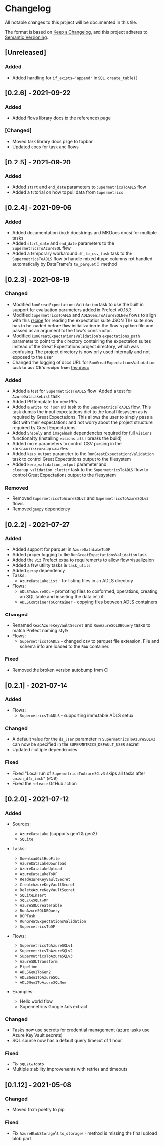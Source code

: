 # Changelog
All notable changes to this project will be documented in this file.

The format is based on [Keep a Changelog](https://keepachangelog.com/en/1.0.0/),
and this project adheres to [Semantic Versioning](https://semver.org/spec/v2.0.0.html).

## [Unreleased]
### Added
- Added handling for `if_exists="append"` in `SQL.create_table()`

## [0.2.6] - 2021-09-22
### Added
- Added flows library docs to the references page
### [Changed]
- Moved task library docs page to topbar
- Updated docs for task and flows

## [0.2.5] - 2021-09-20
### Added
- Added `start` and `end_date` parameters to `SupermetricsToADLS` flow
- Added a tutorial on how to pull data from `Supermetrics`

## [0.2.4] - 2021-09-06
### Added
- Added documentation (both docstrings and MKDocs docs) for multiple tasks
- Added `start_date` and `end_date` parameters to the `SupermetricsToAzureSQL` flow
- Added a temporary workaround `df_to_csv_task` task to the `SupermetricsToADLS` flow to handle mixed dtype columns not handled automatically by DataFrame's `to_parquet()` method

## [0.2.3] - 2021-08-19
### Changed

- Modified `RunGreatExpectationsValidation` task to use the built in support for evaluation parameters added in Prefect v0.15.3
- Modified `SupermetricsToADLS` and `ADLSGen1ToAzureSQLNew` flows to align with this [recipe](https://docs.prefect.io/orchestration/flow_config/storage.html#loading-additional-files-with-git-storage) for reading the expectation suite JSON
The suite now has to be loaded before flow initialization in the flow's python file and passed as an argument to the flow's constructor.
- Modified `RunGreatExpectationsValidation`'s `expectations_path` parameter to point to the directory containing the expectation suites instead of the
Great Expectations project directory, which was confusing. The project directory is now only used internally and not exposed to the user
- Changed the logging of docs URL for `RunGreatExpectationsValidation` task to use GE's recipe from [the docs](https://docs.greatexpectations.io/docs/guides/validation/advanced/how_to_implement_custom_notifications/)

### Added
- Added a test for `SupermetricsToADLS` flow
 -Added a test for `AzureDataLakeList` task
- Added PR template for new PRs
- Added a `write_to_json` util task to the `SupermetricsToADLS` flow. This task dumps the input expectations dict to the local filesystem as is required by Great Expectations.
This allows the user to simply pass a dict with their expectations and not worry about the project structure required by Great Expectations
- Added `Shapely` and `imagehash` dependencies required for full `visions` functionality (installing `visions[all]` breaks the build)
- Added more parameters to control CSV parsing in the `ADLSGen1ToAzureSQLNew` flow
- Added `keep_output` parameter to the `RunGreatExpectationsValidation` task to control Great Expectations output to the filesystem
- Added `keep_validation_output` parameter and `cleanup_validation_clutter` task to the `SupermetricsToADLS` flow to control Great Expectations output to the filesystem

### Removed
- Removed `SupermetricsToAzureSQLv2` and `SupermetricsToAzureSQLv3` flows
- Removed `geopy` dependency

## [0.2.2] - 2021-07-27
### Added
- Added support for parquet in `AzureDataLakeToDF`
- Added proper logging to the `RunGreatExpectationsValidation` task
- Added the `viz` Prefect extra to requirements to allow flow visualizaion
- Added a few utility tasks in `task_utils`
- Added `geopy` dependency
- Tasks:
  - `AzureDataLakeList` - for listing files in an ADLS directory
- Flows:
  - `ADLSToAzureSQL` - promoting files to conformed, operations, 
  creating an SQL table and inserting the data into it
  - `ADLSContainerToContainer` - copying files between ADLS containers


### Changed
- Renamed `ReadAzureKeyVaultSecret` and `RunAzureSQLDBQuery` tasks to match Prefect naming style
- Flows:
  - `SupermetricsToADLS` - changed csv to parquet file extension. File and schema info are loaded to the `RAW` container. 

### Fixed
- Removed the broken version autobump from CI

## [0.2.1] - 2021-07-14
### Added
- Flows:
  - `SupermetricsToADLS` - supporting immutable ADLS setup

### Changed
- A default value for the `ds_user` parameter in `SupermetricsToAzureSQLv3` can now be 
specified in the `SUPERMETRICS_DEFAULT_USER` secret
- Updated multiple dependencies

### Fixed
- Fixed "Local run of `SupermetricsToAzureSQLv3` skips all tasks after `union_dfs_task`" (#59)
- Fixed the `release` GitHub action


## [0.2.0] - 2021-07-12
### Added
- Sources:
  - `AzureDataLake` (supports gen1 & gen2)
  - `SQLite`

- Tasks:
  - `DownloadGitHubFile`
  - `AzureDataLakeDownload`
  - `AzureDataLakeUpload`
  - `AzureDataLakeToDF`
  - `ReadAzureKeyVaultSecret`
  - `CreateAzureKeyVaultSecret`
  - `DeleteAzureKeyVaultSecret`
  - `SQLiteInsert`
  - `SQLiteSQLtoDF`
  - `AzureSQLCreateTable`
  - `RunAzureSQLDBQuery`
  - `BCPTask`
  - `RunGreatExpectationsValidation`
  - `SupermetricsToDF`

- Flows:
  - `SupermetricsToAzureSQLv1`
  - `SupermetricsToAzureSQLv2`
  - `SupermetricsToAzureSQLv3`
  - `AzureSQLTransform`
  - `Pipeline`
  - `ADLSGen1ToGen2`
  - `ADLSGen1ToAzureSQL`
  - `ADLSGen1ToAzureSQLNew`

- Examples:
  - Hello world flow
  - Supermetrics Google Ads extract

### Changed
- Tasks now use secrets for credential management (azure tasks use Azure Key Vault secrets)
- SQL source now has a default query timeout of 1 hour


### Fixed
- Fix `SQLite` tests
- Multiple stability improvements with retries and timeouts


## [0.1.12] - 2021-05-08

### Changed
- Moved from poetry to pip

### Fixed
- Fix `AzureBlobStorage`'s `to_storage()` method is missing the final upload blob part
